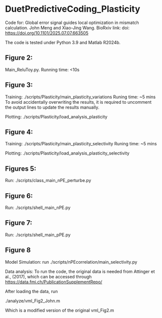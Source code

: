 # DuetPredictiveCoding_Plasticity

Code for: Global error signal guides local optimization in mismatch calculation. John Meng and Xiao-Jing Wang. 
BioRxiv link: doi: https://doi.org/10.1101/2025.07.07.663505

The code is tested under Python 3.9 and Matlab R2024b.

## Figure 2:
Main_ReluToy.py.  Running time: <10s

## Figure 3:

Training:   ./scripts/Plasticity/main_plasticity_variations               Runing time: ~5 mins
To avoid accidentally overwriting the results, it is required to uncomment the output lines to update the results manually. 

Plotting:  ./scripts/Plasticity/load_analysis_plasticity 
## Figure 4:
Training:   ./scripts/Plasticity/main_plasticity_selectivity           Runing time: ~5 mins

Plotting:  ./scripts/Plasticity/load_analysis_plasticity_selectivity 
## Figures 5:
Run: ./scripts/class_main_nPE_perturbe.py
## Figure 6:
Run: ./scripts/shell_main_nPE.py
## Figure 7:
Run: ./scripts/shell_main_pPE.py
## Figure 8
Model Simulation: run ./scripts/nPEcorrelation/main_selectivity.py

Data analysis:
To run the code, the original data is needed from Attinger et al., (2017), which can be accessed through https://data.fmi.ch/PublicationSupplementRepo/ 

After loading the data, run 

./analyze/vml_Fig2_John.m

Which is a modified version of the original vml_Fig2.m
